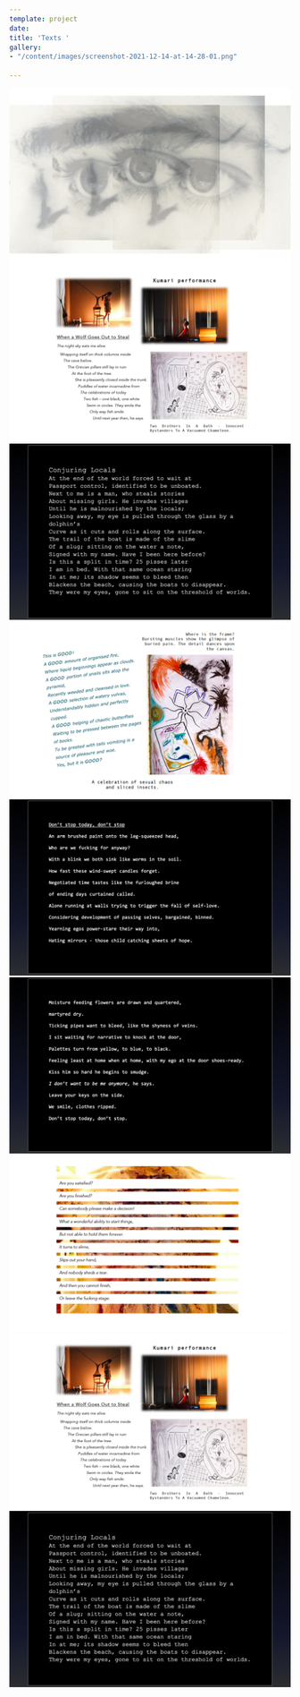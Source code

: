 ```yaml
---
template: project
date: 
title: 'Texts '
gallery:
- "/content/images/screenshot-2021-12-14-at-14-28-01.png"

---
```

![](/content/images/screenshot-2021-12-14-at-14-28-01.png)![](/content/images/screenshot-2021-12-14-at-14-26-42.png)![](/content/images/screenshot-2021-12-14-at-14-37-09.png)![](/content/images/screenshot-2021-12-14-at-14-27-10.png)![](/content/images/screenshot-2021-12-14-at-14-37-22.png)![](/content/images/screenshot-2021-12-14-at-14-37-29.png)![](/content/images/screenshot-2021-12-14-at-14-27-25.png)![](/content/images/screenshot-2021-12-14-at-14-26-42.png)![](/content/images/screenshot-2021-12-14-at-14-37-09.jpg)